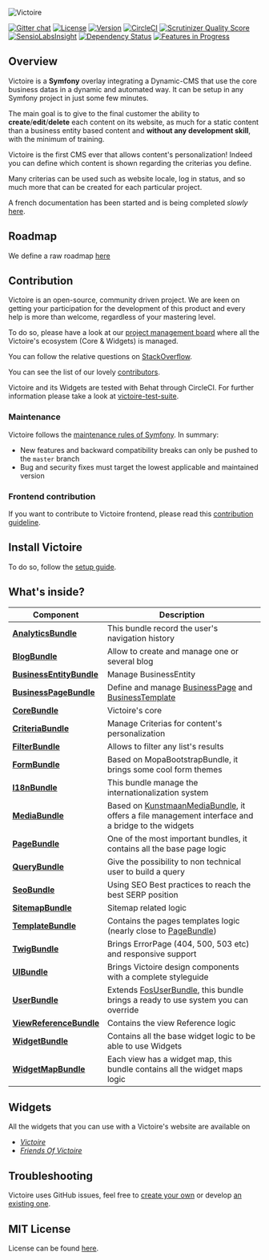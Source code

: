 ![Victoire](https://cloud.githubusercontent.com/assets/618536/20215349/db459e60-a813-11e6-894d-ba4ec0f2c088.jpg)

[![Gitter chat](https://badges.gitter.im/Victoire/Victoire.png)](https://gitter.im/Victoire/victoire)
[![License](https://img.shields.io/packagist/l/Victoire/Victoire.svg)](https://packagist.org/packages/Victoire/Victoire)
[![Version](https://img.shields.io/packagist/v/Victoire/Victoire.svg)](https://packagist.org/packages/Victoire/Victoire)
[![CircleCI](https://circleci.com/gh/Victoire/victoire.svg?style=shield)](https://circleci.com/gh/Victoire/victoire)
[![Scrutinizer Quality Score](https://img.shields.io/scrutinizer/g/Victoire/Victoire.svg)](https://scrutinizer-ci.com/g/Victoire/victoire/)
[![SensioLabsInsight](https://insight.sensiolabs.com/projects/92a98a39-8fa0-4e3c-b90d-e56d4c8f89b3/mini.png)](https://insight.sensiolabs.com/projects/92a98a39-8fa0-4e3c-b90d-e56d4c8f89b3)
[![Dependency Status](https://www.versioneye.com/php/victoire:victoire/badge.svg)](https://www.versioneye.com/php/victoire:victoire)
[![Features in Progress](https://badge.waffle.io/Victoire/victoire.svg?label=In%20Progress&title=In%20Progress)](http://waffle.io/Victoire/victoire)

## Overview

Victoire is a **Symfony** overlay integrating a Dynamic-CMS that use the core business datas in a dynamic and automated way.
It can be setup in any Symfony project in just some few minutes.

The main goal is to give to the final customer the ability to **create**/**edit**/**delete** each content on its website, as much for a static content than a business entity based content and **without any development skill**, with the minimum of training.

Victoire is the first CMS ever that allows content's personalization! Indeed you can define which content is shown regarding the criterias you define.

Many criterias can be used such as website locale, log in status, and so much more that can be created for each particular project.

A french documentation has been started and is being completed _slowly_ [here](http://github.com/victoire/documentation-fr/).

## Roadmap

We define a raw roadmap [here](https://docs.google.com/spreadsheets/d/1MTdt5ZsGNPOZp5e_to2LvS39j59M59c29HddpvaVb70/edit?usp=sharing)

## Contribution

Victoire is an open-source, community driven project.
We are keen on getting your participation for the development of this product and every help is more than welcome, regardless of your mastering level.

To do so, please have a look at our [project management board](http://waffle.io/Victoire/victoire) where all the Victoire's ecosystem (Core & Widgets) is managed.

You can follow the relative questions on [StackOverflow](http://stackoverflow.com/questions/tagged/victoire).

You can see the list of our lovely [contributors](https://github.com/Victoire/Victoire/contributors).

Victoire and its Widgets are tested with Behat through CircleCI. For further information please take a look at [victoire-test-suite](https://github.com/Victoire/test-suite).

### Maintenance

Victoire follows the [maintenance rules of Symfony](http://symfony.com/doc/master/contributing/code/maintenance.html). In summary:

- New features and backward compatibility breaks can only be pushed to the `master` branch
- Bug and security fixes must target the lowest applicable and maintained version

### Frontend contribution

If you want to contribute to Victoire frontend, please read this [contribution guideline](doc/frontend-contribution.md).

## Install Victoire

To do so, follow the [setup guide](doc/setup.md).

## What's inside?

Component | Description
------------ | -------------
[**AnalyticsBundle**][5] | This bundle record the user's navigation history
[**BlogBundle**][2] | Allow to create and manage one or several blog
[**BusinessEntityBundle**][3] | Manage BusinessEntity
[**BusinessPageBundle**][4] | Define and manage [BusinessPage][18] and [BusinessTemplate][19]
[**CoreBundle**][1] | Victoire's core
[**CriteriaBundle**][26] | Manage Criterias for content's personalization
[**FilterBundle**][23] | Allows to filter any list's results
[**FormBundle**][6] | Based on MopaBootstrapBundle, it brings some cool form themes
[**I18nBundle**][17] | This bundle manage the internationalization system
[**MediaBundle**][7] | Based on [KunstmaanMediaBundle][21], it offers a file management interface and a bridge to the widgets
[**PageBundle**][8] | One of the most important bundles, it contains all the base page logic
[**QueryBundle**][9] | Give the possibility to non technical user to build a query
[**SeoBundle**][10] | Using SEO Best practices to reach the best SERP position
[**SitemapBundle**][20] | Sitemap related logic
[**TemplateBundle**][11] | Contains the pages templates logic (nearly close to [PageBundle][22])
[**TwigBundle**][13] | Brings ErrorPage (404, 500, 503 etc) and responsive support
[**UIBundle**][27] | Brings Victoire design components with a complete styleguide
[**UserBundle**][14] | Extends [FosUserBundle][12], this bundle brings a ready to use system you can override
[**ViewReferenceBundle**][25] | Contains the view Reference logic
[**WidgetBundle**][15] | Contains all the base widget logic to be able to use Widgets
[**WidgetMapBundle**][16] | Each view has a widget map, this bundle contains all the widget maps logic

## Widgets

All the widgets that you can use with a Victoire's website are available on 
  - *[Victoire](https://github.com/Victoire)* 
  - *[Friends Of Victoire](https://github.com/FriendsOfVictoire)* 

## Troubleshooting

Victoire uses GitHub issues, feel free to [create your own](https://github.com/victoire/victoire/issues/new) or develop [an existing one](https://github.com/victoire/victoire/issues).

## MIT License

License can be found [here](license.md).

[1]:  Bundle/CoreBundle/README.md
[2]:  Bundle/BlogBundle/README.md
[3]:  Bundle/BusinessEntityBundle/README.md
[4]:  Bundle/BusinessPageBundle/README.md
[5]:  Bundle/AnalyticsBundle/README.md
[6]:  Bundle/FormBundle/README.md
[7]:  Bundle/MediaBundle/README.md
[8]:  Bundle/PageBundle/README.md
[9]:  Bundle/QueryBundle/README.md
[10]: Bundle/SeoBundle/README.md
[11]: Bundle/TemplateBundle/README.md
[12]: http://github.com/FriendsOfSymfony/FOSUserBundle
[13]: Bundle/TwigBundle/README.md
[14]: Bundle/UserBundle/README.md
[15]: Bundle/WidgetBundle/README.md
[16]: Bundle/WidgetMapBundle/README.md
[17]: Bundle/I18nBundle/README.md
[18]: Bundle/BusinessPageBundle/Resources/doc/BusinessPage.md
[19]: Bundle/BusinessPageBundle/Resources/doc/BusinessTemplate.md
[20]: Bundle/SitemapBundle/README.md
[21]: http://github.com/Kunstmaan/KunstmaanMediaBundle
[22]: Bundle/PageBundle
[23]: Bundle/FilterBundle/README.md
[25]: Bundle/ViewReferenceBundle/README.md
[26]: Bundle/CriteriaBundle
[27]: Bundle/UIBundle
